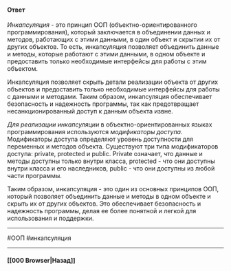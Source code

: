 #### Ответ

*Инкапсуляция* - это принцип ООП (объектно-ориентированного программирования), который заключается в объединении данных и методов, работающих с этими данными, в один объект и скрытии их от других объектов. То есть, инкапсуляция позволяет объединить данные и методы, которые работают с этими данными, в одном объекте и предоставить только необходимые интерфейсы для работы с этим объектом.

Инкапсуляция позволяет скрыть детали реализации объекта от других объектов и предоставить только необходимые интерфейсы для работы с данными и методами. Таким образом, инкапсуляция обеспечивает безопасность и надежность программы, так как предотвращает несанкционированный доступ к данным объекта извне.

*Для реализации инкапсуляции* в объектно-ориентированных языках программирования используются *модификаторы доступа*. Модификаторы доступа определяют уровень доступности для переменных и методов объекта. Существуют три типа модификаторов доступа: private, protected и public. Private означает, что данные и методы доступны только внутри класса, protected - что они доступны внутри класса и его наследников, public - что они доступны из любой части программы.

Таким образом, инкапсуляция - это один из основных принципов ООП, который позволяет объединить данные и методы в одном объекте и скрыть их от других объектов. Это обеспечивает безопасность и надежность программы, делая ее более понятной и легкой для использования и поддержки.

___
#ООП #инкапсуляция 

___

#### [[000 Browser|Назад]]